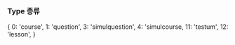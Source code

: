 ### Type 종류 

{
    0: 'course',
    1: 'question',
    3: 'simulquestion',
    4: 'simulcourse,
    11: 'testum',
    12: 'lesson',
}